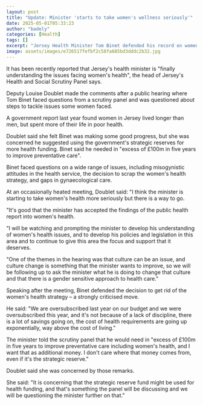 ```yaml
---
layout: post
title: "Update: Minister 'starts to take women's wellness seriously'"
date: 2025-05-01T05:33:23
author: "badely"
categories: [Health]
tags: []
excerpt: "Jersey Health Minister Tom Binet defended his record on women's health at a meeting."
image: assets/images/e726517fefbf2c58fa685bd3dddc2b32.jpg
---
```


It has been recently reported that Jersey's health minister is "finally understanding the issues facing women's health", the head of Jersey's Health and Social Scrutiny Panel says. 

Deputy Louise Doublet made the comments after a public hearing where Tom Binet faced questions from a scrutiny panel and was questioned about steps to tackle issues some women faced.

A government report last year found women in Jersey lived longer than men, but spent more of their life in poor health.

Doublet said she felt Binet was making some good progress, but she was concerned he suggested using the government's strategic reserves for more health funding. Binet said he needed in "excess of £100m in five years to improve preventative care".

Binet faced questions on a wide range of issues, including misogynistic attitudes in the health service, the decision to scrap the women's health strategy, and gaps in gynaecological care.

At an occasionally heated meeting, Doublet said: "I think the minister is starting to take women's health more seriously but there is a way to go.

"It's good that the minister has accepted the findings of the public health report into women's health.

"I will be watching and prompting the minister to develop his understanding of women's health issues, and to develop his policies and legislation in this area and to continue to give this area the focus and support that it deserves.

"One of the themes in the hearing was that culture can be an issue, and culture change is something that the minister wants to improve, so we will be following up to ask the minister what he is doing to change that culture and that there is a gender sensitive approach to health care."

Speaking after the meeting, Binet defended the decision to get rid of the women's health strategy – a strongly criticised move.

He said: "We are oversubscribed last year on our budget and we were oversubscribed this year, and it's not because of a lack of discipline, there is a lot of savings going on, the cost of health requirements are going up exponentially, way above the cost of living."

The minister told the scrutiny panel that he would need in "excess of £100m in five years to improve preventative care including women's health, and I want that as additional money. I don't care where that money comes from, even if it's the strategic reserve."

Doublet said she was concerned by those remarks.

She said: "It is concerning that the strategic reserve fund might be used for health funding, and that's something the panel will be discussing and we will be questioning the minister further on that."

